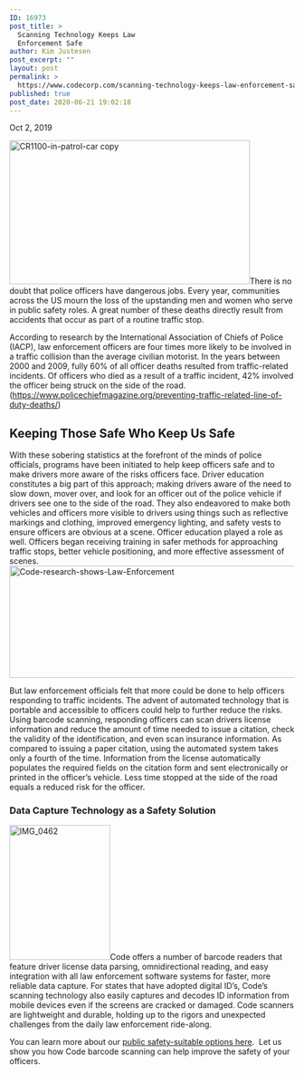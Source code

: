 ```yaml
---
ID: 16973
post_title: >
  Scanning Technology Keeps Law
  Enforcement Safe
author: Kim Justesen
post_excerpt: ""
layout: post
permalink: >
  https://www.codecorp.com/scanning-technology-keeps-law-enforcement-safe/
published: true
post_date: 2020-06-21 19:02:18
---
```

Oct 2, 2019

<img class="alignright" src="https://codecorp.com/wp-content/uploads/2020/06/CR1100-in-patrol-car20copy.jpg" alt="CR1100-in-patrol-car copy" width="425" height="254" />There is no doubt that police officers have dangerous jobs. Every year, communities across the US mourn the loss of the upstanding men and women who serve in public safety roles. A great number of these deaths directly result from accidents that occur as part of a routine traffic stop.

According to research by the International Association of Chiefs of Police (IACP), law enforcement officers are four times more likely to be involved in a traffic collision than the average civilian motorist. In the years between 2000 and 2009, fully 60% of all officer deaths resulted from traffic-related incidents. Of officers who died as a result of a traffic incident, 42% involved the officer being struck on the side of the road. (https://www.policechiefmagazine.org/preventing-traffic-related-line-of-duty-deaths/)
<h2>Keeping Those Safe Who Keep Us Safe</h2>
With these sobering statistics at the forefront of the minds of police officials, programs have been initiated to help keep officers safe and to make drivers more aware of the risks officers face. Driver education constitutes a big part of this approach; making drivers aware of the need to slow down, mover over, and look for an officer out of the police vehicle if drivers see one to the side of the road. They also endeavored to make both vehicles and officers more visible to drivers using things such as reflective markings and clothing, improved emergency lighting, and safety vests to ensure officers are obvious at a scene. Officer education played a role as well. Officers began receiving training in safer methods for approaching traffic stops, better vehicle positioning, and more effective assessment of scenes.<img class="aligncenter" src="https://codecorp.com/wp-content/uploads/2020/06/Code-research-shows-Law-Enforcement.png" alt="Code-research-shows-Law-Enforcement" width="599" height="198" />

But law enforcement officials felt that more could be done to help officers responding to traffic incidents. The advent of automated technology that is portable and accessible to officers could help to further reduce the risks. Using barcode scanning, responding officers can scan drivers license information and reduce the amount of time needed to issue a citation, check the validity of the identification, and even scan insurance information. As compared to issuing a paper citation, using the automated system takes only a fourth of the time. Information from the license automatically populates the required fields on the citation form and sent electronically or printed in the officer’s vehicle. Less time stopped at the side of the road equals a reduced risk for the officer.
<h3>Data Capture Technology as a Safety Solution</h3>
<img class="alignright" src="https://codecorp.com/wp-content/uploads/2020/06/IMG_0462.jpg" alt="IMG_0462" width="178" height="238" />Code offers a number of barcode readers that feature driver license data parsing, omnidirectional reading, and easy integration with all law enforcement software systems for faster, more reliable data capture. For states that have adopted digital ID’s, Code’s scanning technology also easily captures and decodes ID information from mobile devices even if the screens are cracked or damaged. Code scanners are lightweight and durable, holding up to the rigors and unexpected challenges from the daily law enforcement ride-along.

You can learn more about our <a href="https://www.codecorp.com/other/">public safety-suitable options here</a>.  Let us show you how Code barcode scanning can help improve the safety of your officers.

&nbsp;